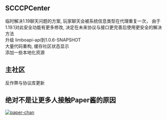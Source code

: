 ## SCCCPCenter
临时解决1.19聊天问题的方案, 玩家聊天会被系统信息类型在代理重复一次， 由于1.19.1对此安全功能有更多修改, 决定在未来协议与接口更完善后使用更安全的解决方法  
升级 limboapi-api到1.0.6-SNAPSHOT  
大量代码重构, 缓存社区状态显示  
添加一些本地化资源  

## 主社区
反作弊与协议库更新  

## 绝对不是让更多人接触Paper酱的原因
[![paper-chan](/assets/img/paper-chan-ohhh.png)](https://paper-chan.moe/)
